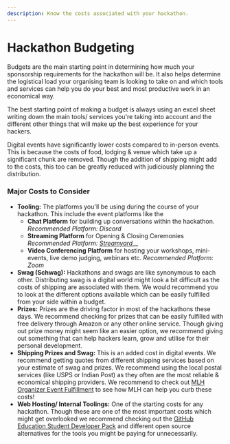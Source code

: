 ```yaml
---
description: Know the costs associated with your hackathon.
---
```


# Hackathon Budgeting

Budgets are the main starting point in determining how much your sponsorship requirements for the hackathon will be. It also helps determine the logistical load your organising team is looking to take on and which tools and services can help you do your best and most productive work in an economical way.

The best starting point of making a budget is always using an excel sheet writing down the main tools/ services you're taking into account and the different other things that will make up the best experience for your hackers. 

Digital events have significantly lower costs compared to in-person events. This is because the costs of food, lodging & venue which take up a significant chunk are removed. Though the addition of shipping might add to the costs, this too can be greatly reduced with judiciously planning the distribution.

### Major Costs to Consider

* **Tooling:** The platforms you'll be using during the course of your hackathon. This include the event platforms like the 
  * **Chat Platform** for building up conversations within the hackathon.  _Recommended Platform: Discord_
  * **Streaming Platform** for Opening & Closing Ceremonies _Recommended Platform:_ [_Streamyard_](../../organizer-resources/logistics-resources/streamyard.md)\_\_
  * **Video Conferencing Platform** for hosting your workshops, mini-events, live demo judging, webinars etc. _Recommended Platform: Zoom_
* **Swag \(Schwag\):** Hackathons and swags are like synonymous to each other. Distributing swag is a digital world might look a bit difficult as the costs of shipping are associated with them. We would recommend you to look at the different options available which can be easily fulfilled from your side within a budget. 
* **Prizes:** Prizes are the driving factor in most of the hackathons these days. We recommend checking for prizes that can be easily fulfilled with free delivery through Amazon or any other online service. Though giving out prize money might seem like an easier option, we recommend giving out something that can help hackers learn, grow and utilise for their personal development.
* **Shipping Prizes and Swag:** This is an added cost in digital events. We recommend getting quotes from different shipping services based on your estimate of swag and prizes. We recommend using the local postal services \(like USPS or Indian Post\) as they often are the most reliable & economical shipping providers. We recommend to check out [MLH Organizer Event Fulfillment](../../organizer-resources/logistics-resources/mlhs-organiser-fulfillment-guide.md) to see how MLH can help you curb these costs!
* **Web Hosting/ Internal Toolings:** One of the starting costs for any hackathon. Though these are one of the most important costs which might get overlooked we recommend checking out the [GitHub Education Student Developer Pack](https://hackp.ac/github) and different open source alternatives for the tools you might be paying for unnecessarily.

